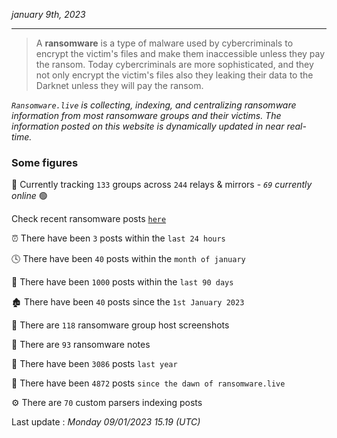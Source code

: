_january 9th, 2023_

---

> A **ransomware** is a type of malware used by cybercriminals to encrypt the victim's files and make them inaccessible unless they pay the ransom. Today cybercriminals are more sophisticated, and they not only encrypt the victim's files also they leaking their data to the Darknet unless they will pay the ransom.


_`Ransomware.live` is collecting, indexing, and centralizing ransomware information from most ransomware groups and their victims. The information posted on this website is dynamically updated in near real-time._

### Some figures 

🔎 Currently tracking `133` groups across `244` relays & mirrors - _`69` currently online_ 🟢

Check recent ransomware posts [`here`](recentposts.md)


⏰ There have been `3` posts within the `last 24 hours`

🕓 There have been `40` posts within the `month of january`

📅 There have been `1000` posts within the `last 90 days`

🏚 There have been `40` posts since the `1st January 2023`

📸 There are `118` ransomware group host screenshots

📝 There are `93` ransomware notes

🚀 There have been `3086` posts `last year`

🐣 There have been `4872` posts `since the dawn of ransomware.live`

⚙️ There are `70` custom parsers indexing posts



Last update : _Monday 09/01/2023 15.19 (UTC)_

